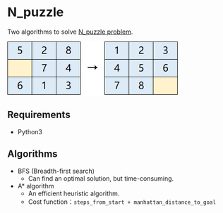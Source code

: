 # N_puzzle
Two algorithms to solve [N_puzzle problem](https://en.wikipedia.org/wiki/15_puzzle).

![8-puzzle-example](./figs/8-puzzle.png)

## Requirements
- Python3

## Algorithms
- BFS (Breadth-first search)
    - Can find an optimal solution, but time-consuming.
- A* algorithm
    - An efficient heuristic algorithm.
    - Cost function：`steps_from_start + manhattan_distance_to_goal`
